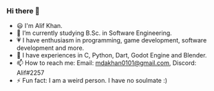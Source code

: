 ### Hi there 👋

- 😃 I'm Alif Khan.
- 🌱 I’m currently studying B.Sc. in Software Engineering.
- 💗 I have enthusiasm in programming, game development, software development and more.
- 👀 I have experiences in C, Python, Dart, Godot Engine and Blender.
- 📫 How to reach me: Email: mdakhan0101@gmail.com, Discord: Alif#2257
- ⚡ Fun fact: I am a weird person. I have no soulmate :)
